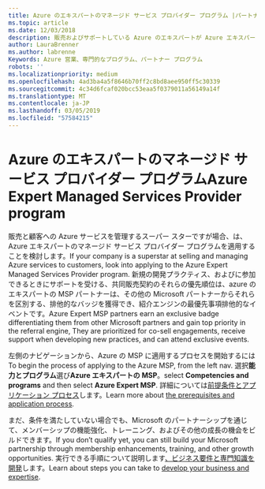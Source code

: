 ```yaml
---
title: Azure のエキスパートのマネージド サービス プロバイダー プログラム |パートナー センター
ms.topic: article
ms.date: 12/03/2018
description: 販売およびサポートしている Azure のエキスパートが Azure エキスパートの MSP に適用できます。
author: LauraBrenner
ms.author: labrenne
Keywords: Azure 営業、専門的なプログラム、パートナー プログラム
robots: ''
ms.localizationpriority: medium
ms.openlocfilehash: 4ad3ba4a5f8646b70ff2c8bd8aee950ff5c30339
ms.sourcegitcommit: 4c34d6fcaf020bcc53eaa5f0379011a56149a14f
ms.translationtype: MT
ms.contentlocale: ja-JP
ms.lasthandoff: 03/05/2019
ms.locfileid: "57584215"
---
```

# <a name="azure-expert-managed-services-provider-program"></a><span data-ttu-id="4c053-104">Azure のエキスパートのマネージド サービス プロバイダー プログラム</span><span class="sxs-lookup"><span data-stu-id="4c053-104">Azure Expert Managed Services Provider program</span></span>


<span data-ttu-id="4c053-105">販売と顧客への Azure サービスを管理するスーパー スターですが場合、は、Azure エキスパートのマネージド サービス プロバイダー プログラムを適用することを検討します。</span><span class="sxs-lookup"><span data-stu-id="4c053-105">If your company is a superstar at selling and managing Azure services to customers, look into applying to the Azure Expert Managed Services Provider program.</span></span> <span data-ttu-id="4c053-106">新規の開発プラクティス、およびに参加できるときにサポートを受ける、共同販売契約のそれらの優先順位は、azure のエキスパートの MSP パートナーは、その他の Microsoft パートナーからそれらを区別する、排他的なバッジを獲得でき、紹介エンジンの最優先事項排他的なイベントです。</span><span class="sxs-lookup"><span data-stu-id="4c053-106">Azure Expert MSP partners earn an exclusive badge differentiating them from other Microsoft partners and gain top priority in the referral engine, They are prioritized for co-sell engagements, receive support when developing new practices, and can attend exclusive events.</span></span>

<span data-ttu-id="4c053-107">左側のナビゲーションから、Azure の MSP に適用するプロセスを開始するには</span><span class="sxs-lookup"><span data-stu-id="4c053-107">To begin the process of applying to the Azure MSP, from the left nav.</span></span> <span data-ttu-id="4c053-108">選択**能力とプログラム**選び**Azure エキスパートの MSP**。</span><span class="sxs-lookup"><span data-stu-id="4c053-108">select **Competencies and programs** and then select **Azure Expert MSP**.</span></span> <span data-ttu-id="4c053-109">詳細については[前提条件とアプリケーション プロセス](https://partner.microsoft.com/membership/azure-expert-msp)します。</span><span class="sxs-lookup"><span data-stu-id="4c053-109">Learn more about [the prerequisites and application process](https://partner.microsoft.com/membership/azure-expert-msp).</span></span> 

<span data-ttu-id="4c053-110">まだ、条件を満たしていない場合でも、Microsoft のパートナーシップを通じて、メンバーシップの機能強化、トレーニング、およびその他の成長の機会をビルドできます。</span><span class="sxs-lookup"><span data-stu-id="4c053-110">If you don’t qualify yet, you can still build your Microsoft partnership through membership enhancements, training, and other growth opportunities.</span></span>
<span data-ttu-id="4c053-111">実行できる手順について説明します[、ビジネス要件と専門知識を開発](https://partner.microsoft.com/membership/azure-expert-msp)します。</span><span class="sxs-lookup"><span data-stu-id="4c053-111">Learn about steps you can take to [develop your business and expertise](https://partner.microsoft.com/membership/azure-expert-msp).</span></span>

